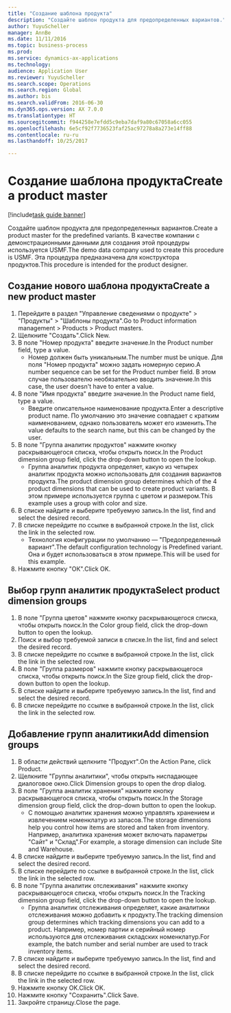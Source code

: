 ```yaml
--- 
title: "Создание шаблона продукта"
description: "Создайте шаблон продукта для предопределенных вариантов."
author: YuyuScheller
manager: AnnBe
ms.date: 11/11/2016
ms.topic: business-process
ms.prod: 
ms.service: dynamics-ax-applications
ms.technology: 
audience: Application User
ms.reviewer: YuyuScheller
ms.search.scope: Operations
ms.search.region: Global
ms.author: bis
ms.search.validFrom: 2016-06-30
ms.dyn365.ops.version: AX 7.0.0
ms.translationtype: HT
ms.sourcegitcommit: f944258e7efdd5c9eba7daf9a80c67058a6cc055
ms.openlocfilehash: 6e5cf92f7736523faf25ac97278a8a273e14ff88
ms.contentlocale: ru-ru
ms.lasthandoff: 10/25/2017

---
```

# <a name="create-a-product-master"></a><span data-ttu-id="bff1a-103">Создание шаблона продукта</span><span class="sxs-lookup"><span data-stu-id="bff1a-103">Create a product master</span></span>

[!include[task guide banner](../../includes/task-guide-banner.md)]

<span data-ttu-id="bff1a-104">Создайте шаблон продукта для предопределенных вариантов.</span><span class="sxs-lookup"><span data-stu-id="bff1a-104">Create a product master for the predefined variants.</span></span> <span data-ttu-id="bff1a-105">В качестве компании с демонстрационными данными для создания этой процедуры используется USMF.</span><span class="sxs-lookup"><span data-stu-id="bff1a-105">The demo data company used to create this procedure is USMF.</span></span> <span data-ttu-id="bff1a-106">Эта процедура предназначена для конструктора продуктов.</span><span class="sxs-lookup"><span data-stu-id="bff1a-106">This procedure is intended for the product designer.</span></span>


## <a name="create-a-new-product-master"></a><span data-ttu-id="bff1a-107">Создание нового шаблона продукта</span><span class="sxs-lookup"><span data-stu-id="bff1a-107">Create a new product master</span></span>
1. <span data-ttu-id="bff1a-108">Перейдите в раздел "Управление сведениями о продукте" > "Продукты" > "Шаблоны продукта".</span><span class="sxs-lookup"><span data-stu-id="bff1a-108">Go to Product information management > Products > Product masters.</span></span>
2. <span data-ttu-id="bff1a-109">Щелкните "Создать".</span><span class="sxs-lookup"><span data-stu-id="bff1a-109">Click New.</span></span>
3. <span data-ttu-id="bff1a-110">В поле "Номер продукта" введите значение.</span><span class="sxs-lookup"><span data-stu-id="bff1a-110">In the Product number field, type a value.</span></span>
    * <span data-ttu-id="bff1a-111">Номер должен быть уникальным.</span><span class="sxs-lookup"><span data-stu-id="bff1a-111">The number must be unique.</span></span> <span data-ttu-id="bff1a-112">Для поля "Номер продукта" можно задать номерную серию.</span><span class="sxs-lookup"><span data-stu-id="bff1a-112">A number sequence can be set for the Product number field.</span></span> <span data-ttu-id="bff1a-113">В этом случае пользователю необязательно вводить значение.</span><span class="sxs-lookup"><span data-stu-id="bff1a-113">In this case, the user doesn't have to enter a value.</span></span>  
4. <span data-ttu-id="bff1a-114">В поле "Имя продукта" введите значение.</span><span class="sxs-lookup"><span data-stu-id="bff1a-114">In the Product name field, type a value.</span></span>
    * <span data-ttu-id="bff1a-115">Введите описательное наименование продукта.</span><span class="sxs-lookup"><span data-stu-id="bff1a-115">Enter a descriptive product name.</span></span> <span data-ttu-id="bff1a-116">По умолчанию это значение совпадает с кратким наименованием, однако пользователь может его изменить.</span><span class="sxs-lookup"><span data-stu-id="bff1a-116">The value defaults to the search name, but this can be changed by the user.</span></span>  
5. <span data-ttu-id="bff1a-117">В поле "Группа аналитик продуктов" нажмите кнопку раскрывающегося списка, чтобы открыть поиск.</span><span class="sxs-lookup"><span data-stu-id="bff1a-117">In the Product dimension group field, click the drop-down button to open the lookup.</span></span>
    * <span data-ttu-id="bff1a-118">Группа аналитик продукта определяет, какую из четырех аналитик продукта можно использовать для создания вариантов продукта.</span><span class="sxs-lookup"><span data-stu-id="bff1a-118">The product dimension group determines which of the 4 product dimensions that can be used to create product variants.</span></span> <span data-ttu-id="bff1a-119">В этом примере используется группа с цветом и размером.</span><span class="sxs-lookup"><span data-stu-id="bff1a-119">This example uses a group with color and size.</span></span>  
6. <span data-ttu-id="bff1a-120">В списке найдите и выберите требуемую запись.</span><span class="sxs-lookup"><span data-stu-id="bff1a-120">In the list, find and select the desired record.</span></span>
7. <span data-ttu-id="bff1a-121">В списке перейдите по ссылке в выбранной строке.</span><span class="sxs-lookup"><span data-stu-id="bff1a-121">In the list, click the link in the selected row.</span></span>
    * <span data-ttu-id="bff1a-122">Технология конфигурации по умолчанию — "Предопределенный вариант".</span><span class="sxs-lookup"><span data-stu-id="bff1a-122">The default configuration technology is Predefined variant.</span></span> <span data-ttu-id="bff1a-123">Она и будет использоваться в этом примере.</span><span class="sxs-lookup"><span data-stu-id="bff1a-123">This will be used for this example.</span></span>  
8. <span data-ttu-id="bff1a-124">Нажмите кнопку "OК".</span><span class="sxs-lookup"><span data-stu-id="bff1a-124">Click OK.</span></span>

## <a name="select-product-dimension-groups"></a><span data-ttu-id="bff1a-125">Выбор групп аналитик продукта</span><span class="sxs-lookup"><span data-stu-id="bff1a-125">Select product dimension groups</span></span>
1. <span data-ttu-id="bff1a-126">В поле "Группа цветов" нажмите кнопку раскрывающегося списка, чтобы открыть поиск.</span><span class="sxs-lookup"><span data-stu-id="bff1a-126">In the Color group field, click the drop-down button to open the lookup.</span></span>
2. <span data-ttu-id="bff1a-127">Поиск и выбор требуемой записи в списке.</span><span class="sxs-lookup"><span data-stu-id="bff1a-127">In the list, find and select the desired record.</span></span>
3. <span data-ttu-id="bff1a-128">В списке перейдите по ссылке в выбранной строке.</span><span class="sxs-lookup"><span data-stu-id="bff1a-128">In the list, click the link in the selected row.</span></span>
4. <span data-ttu-id="bff1a-129">В поле "Группа размеров" нажмите кнопку раскрывающегося списка, чтобы открыть поиск.</span><span class="sxs-lookup"><span data-stu-id="bff1a-129">In the Size group field, click the drop-down button to open the lookup.</span></span>
5. <span data-ttu-id="bff1a-130">В списке найдите и выберите требуемую запись.</span><span class="sxs-lookup"><span data-stu-id="bff1a-130">In the list, find and select the desired record.</span></span>
6. <span data-ttu-id="bff1a-131">В списке перейдите по ссылке в выбранной строке.</span><span class="sxs-lookup"><span data-stu-id="bff1a-131">In the list, click the link in the selected row.</span></span>

## <a name="add-dimension-groups"></a><span data-ttu-id="bff1a-132">Добавление групп аналитики</span><span class="sxs-lookup"><span data-stu-id="bff1a-132">Add dimension groups</span></span>
1. <span data-ttu-id="bff1a-133">В области действий щелкните "Продукт".</span><span class="sxs-lookup"><span data-stu-id="bff1a-133">On the Action Pane, click Product.</span></span>
2. <span data-ttu-id="bff1a-134">Щелкните "Группы аналитики", чтобы открыть ниспадающее диалоговое окно.</span><span class="sxs-lookup"><span data-stu-id="bff1a-134">Click Dimension groups to open the drop dialog.</span></span>
3. <span data-ttu-id="bff1a-135">В поле "Группа аналитик хранения" нажмите кнопку раскрывающегося списка, чтобы открыть поиск.</span><span class="sxs-lookup"><span data-stu-id="bff1a-135">In the Storage dimension group field, click the drop-down button to open the lookup.</span></span>
    * <span data-ttu-id="bff1a-136">С помощью аналитик хранения можно управлять хранением и извлечением номенклатур из запасов.</span><span class="sxs-lookup"><span data-stu-id="bff1a-136">The storage dimensions help you control how items are stored and taken from inventory.</span></span> <span data-ttu-id="bff1a-137">Например, аналитика хранения может включать параметры "Сайт" и "Склад".</span><span class="sxs-lookup"><span data-stu-id="bff1a-137">For example, a storage dimension can include Site and Warehouse.</span></span>  
4. <span data-ttu-id="bff1a-138">В списке найдите и выберите требуемую запись.</span><span class="sxs-lookup"><span data-stu-id="bff1a-138">In the list, find and select the desired record.</span></span>
5. <span data-ttu-id="bff1a-139">В списке перейдите по ссылке в выбранной строке.</span><span class="sxs-lookup"><span data-stu-id="bff1a-139">In the list, click the link in the selected row.</span></span>
6. <span data-ttu-id="bff1a-140">В поле "Группа аналитик отслеживания" нажмите кнопку раскрывающегося списка, чтобы открыть поиск.</span><span class="sxs-lookup"><span data-stu-id="bff1a-140">In the Tracking dimension group field, click the drop-down button to open the lookup.</span></span>
    * <span data-ttu-id="bff1a-141">Группа аналитик отслеживания определяет, какие аналитики отслеживания можно добавить к продукту.</span><span class="sxs-lookup"><span data-stu-id="bff1a-141">The tracking dimension group determines which tracking dimensions you can add to a product.</span></span> <span data-ttu-id="bff1a-142">Например, номер партии и серийный номер используются для отслеживания складских номенклатур.</span><span class="sxs-lookup"><span data-stu-id="bff1a-142">For example, the batch number and serial number are used to track inventory items.</span></span>  
7. <span data-ttu-id="bff1a-143">В списке найдите и выберите требуемую запись.</span><span class="sxs-lookup"><span data-stu-id="bff1a-143">In the list, find and select the desired record.</span></span>
8. <span data-ttu-id="bff1a-144">В списке перейдите по ссылке в выбранной строке.</span><span class="sxs-lookup"><span data-stu-id="bff1a-144">In the list, click the link in the selected row.</span></span>
9. <span data-ttu-id="bff1a-145">Нажмите кнопку OK.</span><span class="sxs-lookup"><span data-stu-id="bff1a-145">Click OK.</span></span>
10. <span data-ttu-id="bff1a-146">Нажмите кнопку "Сохранить".</span><span class="sxs-lookup"><span data-stu-id="bff1a-146">Click Save.</span></span>
11. <span data-ttu-id="bff1a-147">Закройте страницу.</span><span class="sxs-lookup"><span data-stu-id="bff1a-147">Close the page.</span></span>


